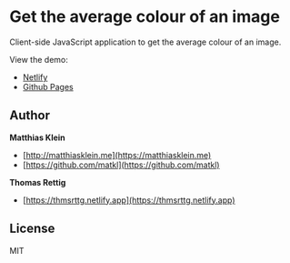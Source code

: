 # Get the average colour of an image

Client-side JavaScript application to get the average colour of an image.

View the demo:
+ [Netlify](https://avg-colour.netlify.app/)
+ [Github Pages](https://thomasrettig.github.io/average-color/)

## Author

**Matthias Klein**

+ [http://matthiasklein.me](https://matthiasklein.me)
+ [https://github.com/matkl](https://github.com/matkl)

**Thomas Rettig**
+ [https://thmsrttg.netlify.app](https://thmsrttg.netlify.app)

## License
MIT
